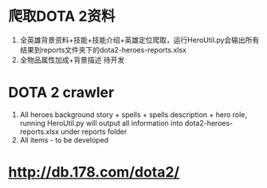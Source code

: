 # 爬取DOTA 2资料
1. 全英雄背景资料+技能+技能介绍+英雄定位爬取，运行HeroUtil.py会输出所有结果到reports文件夹下的dota2-heroes-reports.xlsx
2. 全物品属性加成+背景描述 待开发

# DOTA 2 crawler
1. All heroes background story + spells + spells description + hero role, running HeroUtil.py will output all information into dota2-heroes-reports.xlsx under reports folder
2. All items - to be developed

# http://db.178.com/dota2/
